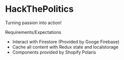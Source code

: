 # HackThePolitics

Turning passion into action!

Requirements/Expectations

- Interact with Firestore (Provided by Googe Firebase)
- Cache all content with Redux state and localstorage
- Components provided by Shopify Polaris
